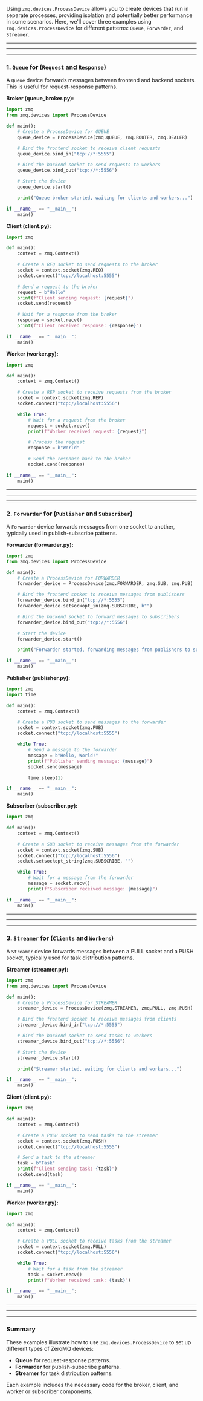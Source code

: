 Using `zmq.devices.ProcessDevice` allows you to create devices that run in separate processes, providing isolation and potentially better performance in some scenarios. Here, we'll cover three examples using `zmq.devices.ProcessDevice` for different patterns: `Queue`, `Forwarder`, and `Streamer`.

---

---

---

### 1. `Queue` for (`Request` and `Response`)

A `Queue` device forwards messages between frontend and backend sockets. This is useful for request-response patterns.

**Broker (queue_broker.py):**

```python
import zmq
from zmq.devices import ProcessDevice

def main():
    # Create a ProcessDevice for QUEUE
    queue_device = ProcessDevice(zmq.QUEUE, zmq.ROUTER, zmq.DEALER)

    # Bind the frontend socket to receive client requests
    queue_device.bind_in("tcp://*:5555")

    # Bind the backend socket to send requests to workers
    queue_device.bind_out("tcp://*:5556")

    # Start the device
    queue_device.start()

    print("Queue broker started, waiting for clients and workers...")

if __name__ == "__main__":
    main()
```

**Client (client.py):**

```python
import zmq

def main():
    context = zmq.Context()

    # Create a REQ socket to send requests to the broker
    socket = context.socket(zmq.REQ)
    socket.connect("tcp://localhost:5555")

    # Send a request to the broker
    request = b"Hello"
    print(f"Client sending request: {request}")
    socket.send(request)

    # Wait for a response from the broker
    response = socket.recv()
    print(f"Client received response: {response}")

if __name__ == "__main__":
    main()
```

**Worker (worker.py):**

```python
import zmq

def main():
    context = zmq.Context()

    # Create a REP socket to receive requests from the broker
    socket = context.socket(zmq.REP)
    socket.connect("tcp://localhost:5556")

    while True:
        # Wait for a request from the broker
        request = socket.recv()
        print(f"Worker received request: {request}")

        # Process the request
        response = b"World"

        # Send the response back to the broker
        socket.send(response)

if __name__ == "__main__":
    main()
```

---

---

---

### 2. `Forwarder` for (`Publisher` and `Subscriber`)

A `Forwarder` device forwards messages from one socket to another, typically used in publish-subscribe patterns.

**Forwarder (forwarder.py):**

```python
import zmq
from zmq.devices import ProcessDevice

def main():
    # Create a ProcessDevice for FORWARDER
    forwarder_device = ProcessDevice(zmq.FORWARDER, zmq.SUB, zmq.PUB)

    # Bind the frontend socket to receive messages from publishers
    forwarder_device.bind_in("tcp://*:5555")
    forwarder_device.setsockopt_in(zmq.SUBSCRIBE, b"")

    # Bind the backend socket to forward messages to subscribers
    forwarder_device.bind_out("tcp://*:5556")

    # Start the device
    forwarder_device.start()

    print("Forwarder started, forwarding messages from publishers to subscribers...")

if __name__ == "__main__":
    main()
```

**Publisher (publisher.py):**

```python
import zmq
import time

def main():
    context = zmq.Context()

    # Create a PUB socket to send messages to the forwarder
    socket = context.socket(zmq.PUB)
    socket.connect("tcp://localhost:5555")

    while True:
        # Send a message to the forwarder
        message = b"Hello, World!"
        print(f"Publisher sending message: {message}")
        socket.send(message)

        time.sleep(1)

if __name__ == "__main__":
    main()
```

**Subscriber (subscriber.py):**

```python
import zmq

def main():
    context = zmq.Context()

    # Create a SUB socket to receive messages from the forwarder
    socket = context.socket(zmq.SUB)
    socket.connect("tcp://localhost:5556")
    socket.setsockopt_string(zmq.SUBSCRIBE, "")

    while True:
        # Wait for a message from the forwarder
        message = socket.recv()
        print(f"Subscriber received message: {message}")

if __name__ == "__main__":
    main()
```

---

---

---

### 3. `Streamer` for (`Clients` and `Workers`)

A `Streamer` device forwards messages between a PULL socket and a PUSH socket, typically used for task distribution patterns.

**Streamer (streamer.py):**

```python
import zmq
from zmq.devices import ProcessDevice

def main():
    # Create a ProcessDevice for STREAMER
    streamer_device = ProcessDevice(zmq.STREAMER, zmq.PULL, zmq.PUSH)

    # Bind the frontend socket to receive messages from clients
    streamer_device.bind_in("tcp://*:5555")

    # Bind the backend socket to send tasks to workers
    streamer_device.bind_out("tcp://*:5556")

    # Start the device
    streamer_device.start()

    print("Streamer started, waiting for clients and workers...")

if __name__ == "__main__":
    main()
```

**Client (client.py):**

```python
import zmq

def main():
    context = zmq.Context()

    # Create a PUSH socket to send tasks to the streamer
    socket = context.socket(zmq.PUSH)
    socket.connect("tcp://localhost:5555")

    # Send a task to the streamer
    task = b"Task"
    print(f"Client sending task: {task}")
    socket.send(task)

if __name__ == "__main__":
    main()
```

**Worker (worker.py):**

```python
import zmq

def main():
    context = zmq.Context()

    # Create a PULL socket to receive tasks from the streamer
    socket = context.socket(zmq.PULL)
    socket.connect("tcp://localhost:5556")

    while True:
        # Wait for a task from the streamer
        task = socket.recv()
        print(f"Worker received task: {task}")

if __name__ == "__main__":
    main()
```

---

---

---

### Summary

These examples illustrate how to use `zmq.devices.ProcessDevice` to set up different types of ZeroMQ devices:

- **Queue** for request-response patterns.
- **Forwarder** for publish-subscribe patterns.
- **Streamer** for task distribution patterns.

Each example includes the necessary code for the broker, client, and worker or subscriber components.
